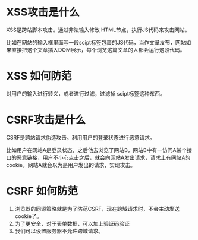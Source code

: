 # XSS攻击是什么
XSS是跨站脚本攻击。通过非法输入修改 HTML节点，执行JS代码来攻击网站。

比如在网站的输入框里面写一段scipt标签包裹的JS代码，当作文章发布，网站如果直接把这个文章插入DOM展示，每个浏览这篇文章的人都会运行这段代码。

# XSS 如何防范
对用户的输入进行转义，或者进行过滤，过滤掉 scipt标签这种东西。

# CSRF攻击是什么
CSRF是跨站请求伪造攻击。利用用户的登录状态进行恶意请求。

比如用户在网站A是登录状态，之后他去浏览了网站B，网站B中有一访问A某个接口的恶意链接，用户不小心点击之后，就会向网站A发出请求，请求上有网站A的cookie，网站A就会以为是用户发出的请求，实现攻击。

# CSRF 如何防范
1.	浏览器的同源策略就是为了防范CSRF，现在跨域请求时，不会主动发送 cookie了。
2.	为了更安全，对于表单数据，可以加上验证码验证
3.	我们可以设置服务器不允许跨域请求。
